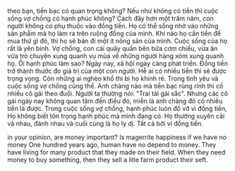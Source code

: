 theo bạn, tiền bạc có quan trọng không? Nếu như không có tiền thì cuộc sống vợ chồng có hạnh phúc không?
Cách đây hơn một trăm năm, con người không có phụ thuộc vào đồng tiền. Họ có thể sống nhờ vào những sản phẩm mà họ làm ra trên ruộng đồng của mình. Khi nào họ cần tiền để mua thứ gì đó, thì họ sẽ bán đi một ít nông sản của mình.
Cuộc sống của họ rất là yên bình. Vợ chồng, con cái quây quần bên bữa cơm chiều, vừa ăn vừa trò chuyện xung quanh vụ mùa về những người hàng xóm xung quanh họ. Ôi hạnh phúc làm sao?
Ngày nay, xã hội ngày càng phát triển. Đồng tiền trở thành thước đo giá trị của một con người. Hễ ai có nhiều tiền thì sẽ được trọng vọng. Còn những ai nghèo khổ thì bị họ khinh rẻ.
Trong tình yêu và cuộc sống vợ chồng cũng thế. Anh chàng nào mà tiền bạc rủng rỉnh thì cố nhiều cô gái theo đuổi. Người ta thường nói: "Trai tài gái sắc". Nhưng các cô gái ngày nay không quan tâm đến điều đó, miễn là anh chàng đó có nhiều tiền là được.
Trong cuộc sống vợ chồng, hạnh phúc luôn đổ vỡ vì đồng tiền, Họ không biết tôn trọng hạnh phúc mà mình đang có. Họ thường xuyên cãi vã nhau, đánh nhau và cuối cùng là họ ly dị.
Tất cả bởi vì đồng tiền.

in your opinion, are money important? Is magerrite happiness if we have no money
One hundred years ago, human have no depend to money. They have living for many product that they made on their field. When they need money to buy something, then they sell a litle farm product their seft.
